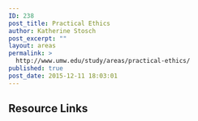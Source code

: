 ```yaml
---
ID: 238
post_title: Practical Ethics
author: Katherine Stosch
post_excerpt: ""
layout: areas
permalink: >
  http://www.umw.edu/study/areas/practical-ethics/
published: true
post_date: 2015-12-11 18:03:01
---
```


<!-- Types Custom Fields: -->

<!-- resource-links -->
<h2>Resource Links</h2>
<!-- End resource-links -->

<!-- End Types Custom Fields -->